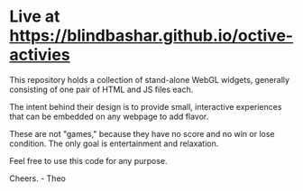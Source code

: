 # Live at https://blindbashar.github.io/octive-activies

This repository holds a collection of stand-alone WebGL widgets, generally consisting of one pair of HTML and JS files each.

The intent behind their design is to provide small, interactive experiences that can be embedded on any webpage to add flavor.

These are not "games," because they have no score and no win or lose condition. The only goal is entertainment and relaxation.

Feel free to use this code for any purpose.

Cheers. - Theo
